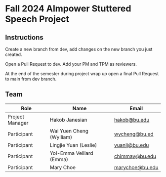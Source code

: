 # Fall 2024 AImpower Stuttered Speech Project

## Instructions

Create a new branch from dev, add changes on the new branch you just created.

Open a Pull Request to dev. Add your PM and TPM as reviewers. 

At the end of the semester during project wrap up open a final Pull Request to main from dev branch.

## Team

|Role   |Name      |Email        |
|-------|----------|-------------|
|Project Manager |Hakob Janesian |hakob@bu.edu |
|Participant |Wai Yuen Cheng (Wylliam) |wycheng@bu.ed |
|Participant |Lingjie Yuan (Leslie) |yuanlj@bu.edu |
|Participant |Yol-Emma Veillard (Emma) |chimmay@bu.edu |
|Participant |Mary Choe |marychoe@bu.edu |
